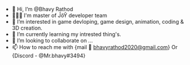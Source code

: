 - 👋 Hi, I’m @Bhavy Rathod
- 🧑🏻‍💻 I'm master of ĴôŶ developer team
- 👀 I’m interested in game devloping, game design, animation, coding & 3D creation.
- 🌱 I’m currently learning my intrested thing's.
- 💞️ I’m looking to collaborate on ...
- 📫 How to reach me with {mail 📧 bhavyrathod2020@gmail.com} Or {Discord - @Mr.bhavy#3494}

<!---
JoYdevloper/JoYdevloper is a ✨ special ✨ repository because its `README.md` (this file) appears on your GitHub profile.
You can click the Preview link to take a look at your changes.
--->
